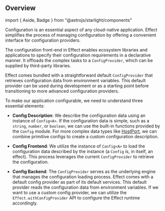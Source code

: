 ## Overview

import { Aside, Badge } from "@astrojs/starlight/components"

Configuration is an essential aspect of any cloud-native application. Effect simplifies the process of managing configuration by offering a convenient interface for configuration providers.

The configuration front-end in Effect enables ecosystem libraries and applications to specify their configuration requirements in a declarative manner. It offloads the complex tasks to a `ConfigProvider`, which can be supplied by third-party libraries.

Effect comes bundled with a straightforward default `ConfigProvider` that retrieves configuration data from environment variables. This default provider can be used during development or as a starting point before transitioning to more advanced configuration providers.

To make our application configurable, we need to understand three essential elements:

- **Config Description**: We describe the configuration data using an instance of `Config<A>`. If the configuration data is simple, such as a `string`, `number`, or `boolean`, we can use the built-in functions provided by the `Config` module. For more complex data types like [HostPort](#custom-configuration-types), we can combine primitive configs to create a custom configuration description.

- **Config Frontend**: We utilize the instance of `Config<A>` to load the configuration data described by the instance (a `Config` is, in itself, an effect). This process leverages the current `ConfigProvider` to retrieve the configuration.

- **Config Backend**: The `ConfigProvider` serves as the underlying engine that manages the configuration loading process. Effect comes with a default config provider as part of its default services. This default provider reads the configuration data from environment variables. If we want to use a custom config provider, we can utilize the `Effect.withConfigProvider` API to configure the Effect runtime accordingly.
